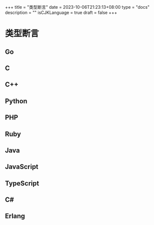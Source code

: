 +++
title = "类型断言"
date = 2023-10-06T21:23:13+08:00
type = "docs"
description = ""
isCJKLanguage = true
draft = false
+++

# 类型断言

## Go



## C



## C++



## Python



## PHP



## Ruby



## Java



## JavaScript



## TypeScript



## C#



## Erlang

